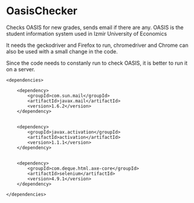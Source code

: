 # OasisChecker
 Checks OASIS for new grades, sends email if there are any.
OASIS is the student information system used in Izmir University of Economics

It needs the geckodriver and Firefox to run, chromedriver and Chrome can also be used with a small change in the code.

Since the code needs to constanly run to check OASIS, it is better to run it on a server.

    <dependencies>
 
        <dependency>
            <groupId>com.sun.mail</groupId>
            <artifactId>javax.mail</artifactId>
            <version>1.6.2</version>
        </dependency>


        <dependency>
            <groupId>javax.activation</groupId>
            <artifactId>activation</artifactId>
            <version>1.1.1</version>
        </dependency>


        <dependency>
            <groupId>com.deque.html.axe-core</groupId>
            <artifactId>selenium</artifactId>
            <version>4.9.1</version>
        </dependency>
 
    </dependencies>
